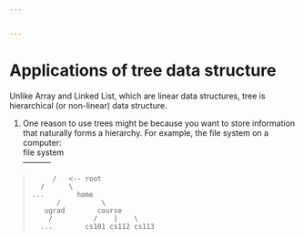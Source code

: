 ```yaml
---


---
```


<h1 id="applications-of-tree-data-structure">Applications of tree data structure</h1>
<p>Unlike Array and Linked List, which are linear data structures, tree is hierarchical (or non-linear) data structure.</p>
<ol>
<li>One reason to use trees might be because you want to store information that naturally forms a hierarchy. For example, the file system on a computer:<br>
file system<br>
———–</li>
</ol>
<blockquote>
<pre><code>     /   &lt;-- root
  /      \
...        home
      /          \
   ugrad        course
    /          /    |    \
  ...        cs101 cs112 cs113
</code></pre>
</blockquote>

